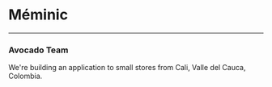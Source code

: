 # Méminic

---

### Avocado Team

We're building an application to small stores from Cali, Valle del Cauca, Colombia.
